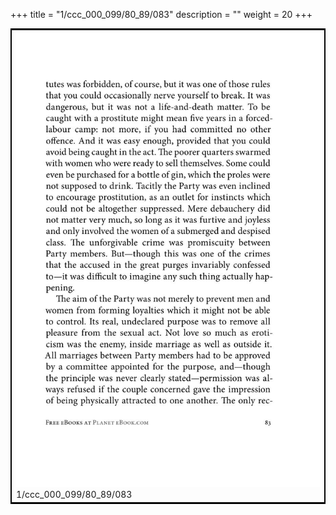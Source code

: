+++
title = "1/ccc_000_099/80_89/083"
description = ""
weight = 20
+++

<table style="border:2px solid black;max-width:800px;max-height:800px;" 
><tr><td><img class="center-fit-jpg"
src="/jpg_/out_jpg_1984__083.jpg"  >1/ccc_000_099/80_89/083</img></td></tr></table>